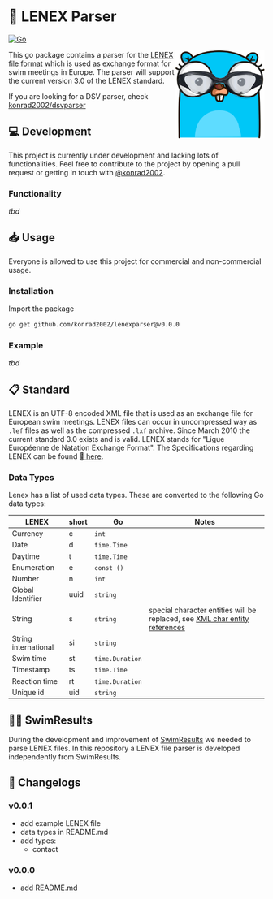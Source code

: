 # 📝 LENEX Parser

[![Go](https://github.com/konrad2002/lenexparser/actions/workflows/go.yml/badge.svg)](https://github.com/konrad2002/lenexparser/actions/workflows/go.yml)

<img src="lenexparser.png" align="right" alt="dsvparser logo" width="175">

This go package contains a parser for the [LENEX file format](https://www.wikiwand.com/de/Lenex) which is used as exchange format for swim meetings in Europe. The parser will support the current version 3.0 of the LENEX standard.

If you are looking for a DSV parser, check [konrad2002/dsvparser](https://github.com/konrad2002/dsvparser)

## 💻 Development

This project is currently under development and lacking lots of functionalities.
Feel free to contribute to the project by opening a pull request or getting in touch with [@konrad2002](https://weiss-konrad.de).

### Functionality

*tbd*

## 📥 Usage

Everyone is allowed to use this project for commercial and non-commercial usage.

### Installation

Import the package

```sh
go get github.com/konrad2002/lenexparser@v0.0.0
```

### Example

*tbd*

## 📋 Standard

LENEX is an UTF-8 encoded XML file that is used as an exchange file for European swim meetings. LENEX files can occur in uncompressed way as `.lef` files as well as the compressed `.lxf` archive. Since March 2010 the current standard 3.0 exists and is valid. LENEX stands for "Ligue Européenne de Natation Exchange Format". The Specifications regarding LENEX can be found [🔗 here](https://wiki.swimrankings.net/index.php/swimrankings:Lenex).

### Data Types

Lenex has a list of used data types. These are converted to the following Go data types:

| LENEX                | short | Go              | Notes                                                                                                                                            |
|----------------------|-------|-----------------|--------------------------------------------------------------------------------------------------------------------------------------------------|
| Currency             | c     | `int`           |                                                                                                                                                  |
| Date                 | d     | `time.Time`     |                                                                                                                                                  |
| Daytime              | t     | `time.Time`     |                                                                                                                                                  |
| Enumeration          | e     | `const ()`      |                                                                                                                                                  |
| Number               | n     | `int`           |                                                                                                                                                  |
| Global Identifier    | uuid  | `string`        |                                                                                                                                                  |
| String               | s     | `string`        | special character entities will be replaced, see [XML char entity references](https://www.wikiwand.com/en/XML_entity?mobile-app=true&theme=dark) |
| String international | si    | `string`        |                                                                                                                                                  |
| Swim time            | st    | `time.Duration` |                                                                                                                                                  |
| Timestamp            | ts    | `time.Time`     |                                                                                                                                                  |
| Reaction time        | rt    | `time.Duration` |                                                                                                                                                  |
| Unique id            | uid   | `string`        |                                                                                                                                                  |

## 🏊‍♀️ SwimResults

During the development and improvement of [SwimResults](https://swimresults.de) we needed to parse LENEX files. In this repository a LENEX file parser is developed independently from SwimResults.

## 📄 Changelogs

### v0.0.1

- add example LENEX file
- data types in README.md
- add types:
  - contact

### v0.0.0

- add README.md
